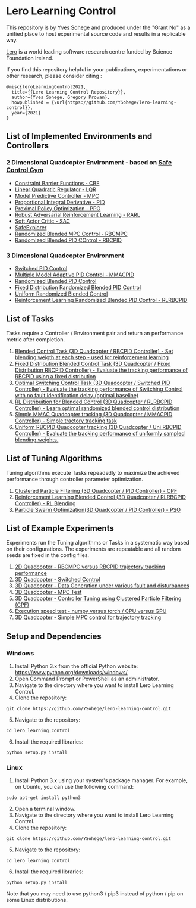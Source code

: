 # Lero Learning Control 

This repository is by [Yves Sohege](https://github.com/YSohege) and produced under the "Grant No"
as a unified place to host experimental source code and results in a replicable way. 

[Lero](https://lero.ie/) is a world leading software research centre funded by Science Foundation Ireland.


If you find this repository helpful in your publications, experimentations or other research,
please consider citing :

```
@misc{leroLearningControl2021,
  title={{Lero Learning Control Repository}},
  author={Yves Sohege, Gregory Provan},
  howpublished = {\url{https://github.com/YSohege/lero-learning-control}},
  year={2021}
}
```


## List of Implemented Environments and Controllers
### 2 Dimensional Quadcopter Environment - based on [Safe Control Gym](https://github.com/utiasDSL/safe-control-gym)
- [Constraint Barrier Functions - CBF](https://github.com/YSohege/lero-learning-control/tree/main/lero_control_gym/controllers/Quadcopter2D/cbf)
- [Linear Quadratic Regulator - LQR](https://github.com/YSohege/lero-learning-control/tree/main/lero_control_gym/controllers/Quadcopter2D/lqr)
- [Model Predictive Controller - MPC](https://github.com/YSohege/lero-learning-control/tree/main/lero_control_gym/controllers/Quadcopter2D/mpc)
- [Proportional Integral Derivative - PID](https://github.com/YSohege/lero-learning-control/tree/main/lero_control_gym/controllers/Quadcopter2D/pid)
- [Proximal Policy Optimization - PPO](https://github.com/YSohege/lero-learning-control/tree/main/lero_control_gym/controllers/Quadcopter2D/ppo)
- [Robust Adversarial Reinforcement Learning - RARL ](https://github.com/YSohege/lero-learning-control/tree/main/lero_control_gym/controllers/Quadcopter2D/rarl)
- [Soft Actor Critic - SAC](https://github.com/YSohege/lero-learning-control/tree/main/lero_control_gym/controllers/Quadcopter2D/sac)
- [SafeExplorer](https://github.com/YSohege/lero-learning-control/tree/main/lero_control_gym/controllers/Quadcopter2D/safeexplorer)
- [Randomized Blended MPC Control - RBCMPC](https://github.com/YSohege/lero-learning-control/tree/main/lero_control_gym/controllers/Quadcopter2D/rbcmpc)
- [Randomized Blended PID COntrol - RBCPID](https://github.com/YSohege/lero-learning-control/tree/main/lero_control_gym/controllers/Quadcopter2D/rbcpid)


### 3 Dimensional Quadcopter Environment 
- [Switched PID Control](https://github.com/YSohege/lero-learning-control/tree/main/lero_control_gym/controllers/Quadcopter3D/optimal_mmacpid)
- [Multiple Model Adaptive PID Control - MMACPID](https://github.com/YSohege/lero-learning-control/tree/main/lero_control_gym/controllers/Quadcopter3D/mmacpid)
- [Randomized Blended PID Control ](https://github.com/YSohege/lero-learning-control/tree/main/lero_control_gym/controllers/Quadcopter3D/rbcpid)
- [Fixed Distribution Randomized Blended PID Control](https://github.com/YSohege/lero-learning-control/tree/main/lero_control_gym/controllers/Quadcopter3D/fixed_dist_rbcpid)
- [Uniform Randomized Blended Control](https://github.com/YSohege/lero-learning-control/tree/main/lero_control_gym/controllers/Quadcopter3D/uniform_rbcpid)
- [Reinforcement Learning Randomized Blended PID Control - RLRBCPID ](https://github.com/YSohege/lero-learning-control/tree/main/lero_control_gym/controllers/Quadcopter3D/rl_rbcpid)

## List of Tasks
Tasks require a Controller / Environment pair and return an performance metric after completion. 
1) [Blended Control Task (3D Quadcopter / RBCPID Controller) - Set blending weigth at each step - used for reinforcement learning ](https://github.com/YSohege/lero-learning-control/tree/main/lero_control_gym/tasks/Blended_Control_Task)
2) [Fixed Distribution Blended Control Task (3D Quadcopter / Fixed Distribution RBCPID Controller) - Evaluate the tracking performance of RBCPID using a fixed distribution](https://github.com/YSohege/lero-learning-control/tree/main/lero_control_gym/tasks/Quadcopter3D_Fixed_Distribution_RBC)
3) [Optimal Switching Control Task (3D Quadcopter / Switched PID Controller) - Evaluate the tracking performance of Switching Control with no fault identification delay (optimal baseline) ](https://github.com/YSohege/lero-learning-control/tree/main/lero_control_gym/tasks/Quadcopter3D_Optimal_Switching)
4) [RL Distribuition for Blended Control (3D Quadcopter / RLRBCPID Controller) - Learn optimal randomized blended control distribution ](https://github.com/YSohege/lero-learning-control/tree/main/lero_control_gym/tasks/Quadcopter3D_RL_Distribution_RBC)
5) [Simple MMAC Quadcopter tracking (3D Quadcopter / MMACPID Controller) - Simple tractory tracking task ](https://github.com/YSohege/lero-learning-control/tree/main/lero_control_gym/tasks/Quadcopter3D_Trajectory_Tracking)
6) [Uniform RBCPID Quadcopter tracking (3D Quadcopter / Uni RBCPID Controller) - Evaluate the tracking performance of uniformly sampled blending weights.  ](https://github.com/YSohege/lero-learning-control/tree/main/lero_control_gym/tasks/Quadcopter3D_Uniform_RBC)


## List of Tuning Algorithms
Tuning algorithms execute Tasks repeadedly to maximize the achieved performance through controller parameter optimization. 

1) [Clustered Particle Filtering (3D Quadcopter / PID Controller) - CPF ](https://github.com/YSohege/lero-learning-control/tree/main/lero_control_gym/tuning/ClusteredParticleFiltering)
2) [Reinforcement Learning Blended Control (3D Quadcopter / RLRBCPID Controller) - RL Blending](https://github.com/YSohege/lero-learning-control/tree/main/lero_control_gym/tuning/LearningBlendedControl)
3) [Particle Swarm Optimization(3D Quadcopter / PID Controller) - PSO ](https://github.com/YSohege/lero-learning-control/tree/main/lero_control_gym/tuning/ParticleSwarmOptimization)



## List of Example Experiments
Experiments run the Tuning algorithms or Tasks in a systematic way based on their configurations. The experiments are repeatable and all random seeds are fixed in the config files.
1) [2D Quadcopter - RBCMPC versus RBCPID trajectory tracking performance](https://github.com/YSohege/lero-learning-control/tree/main/experiments/Experiment1_2DQuadcopter_Randomized_PID_versus_Randomized_MPC)
2) [3D Quadcopter - Switched Control](https://github.com/YSohege/lero-learning-control/tree/main/experiments/Experiment2_3DQuadcopter_MMAC_PID)
3) [3D Quadcopter - Data Generation under various fault and disturbances](https://github.com/YSohege/lero-learning-control/tree/main/experiments/Experiment3_3DQuadcopter_DataGeneration)
4) [3D Quadcopter - MPC Test](https://github.com/YSohege/lero-learning-control/tree/main/experiments/Experiment4_QuadSim_MPC_Test)
5) [3D Quadcopter - Controller Tuning using Clustered Particle Filtering (CPF)](https://github.com/YSohege/lero-learning-control/tree/main/experiments/Experiment5-CPF-3DQuadcopter)
6) [Execution speed test - numpy versus torch / CPU versus GPU ](https://github.com/YSohege/lero-learning-control/tree/main/experiments/Experiment6_Speedtest)
7) [3D Quadcopter - Simple MPC control for trajectory tracking](https://github.com/YSohege/lero-learning-control/tree/main/experiments/Experiment7_MPC)






## Setup and Dependencies


[//]: # (NOTE ADD EXTRA MPC PATH INSTALL) 

### Windows
1) Install Python 3.x from the official Python website: https://www.python.org/downloads/windows/
2) Open Command Prompt or PowerShell as an administrator.
3) Navigate to the directory where you want to install Lero Learning Control. 
4) Clone the repository:
```
git clone https://github.com/YSohege/lero-learning-control.git
```
5) Navigate to the repository:
```
cd lero_learning_control
```
6) Install the required libraries:
```
python setup.py install
```


### Linux
1) Install Python 3.x using your system's package manager. For example, on Ubuntu, you can use the following command:
```
sudo apt-get install python3
```
2) Open a terminal window.
3) Navigate to the directory where you want to install Lero Learning Control.
4) Clone the repository:
```
git clone https://github.com/YSohege/lero-learning-control.git
```
5) Navigate to the repository:
```
cd lero_learning_control
```
6) Install the required libraries:
```
python setup.py install
```
Note that you may need to use python3 / pip3 instead of python / pip on some Linux distributions.



